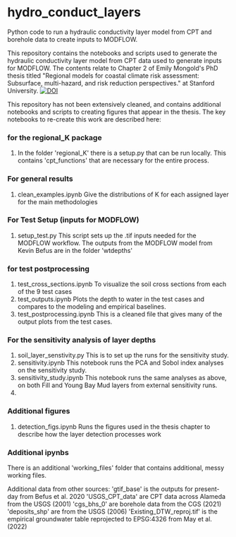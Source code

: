 # hydro_conduct_layers
Python code to run a hydraulic conductivity layer model from CPT and borehole data to create inputs to MODFLOW.


This repository contains the notebooks and scripts used to generate the hydraulic conductivity layer model from CPT data used to generate inputs for MODFLOW. The contents relate to Chapter 2 of Emily Mongold's PhD thesis titled "Regional models for coastal climate risk assessment: Subsurface, multi-hazard, and risk reduction perspectives." at Stanford University. 
[![DOI](https://zenodo.org/badge/979568262.svg)](https://doi.org/10.5281/zenodo.15360390)

This repository has not been extensively cleaned, and contains additional notebooks and scripts to creating figures that appear in the thesis. The key notebooks to re-create this work are described here:

### for the regional_K package
1. In the folder 'regional_K' there is a setup.py that can be run locally. This contains 'cpt_functions' that are necessary for the entire process.

### For general results
1. clean_examples.ipynb 
    Give the distributions of K for each assigned layer for the main methodologies

### For Test Setup (inputs for MODFLOW)
1. setup_test.py
    This script sets up the .tif inputs needed for the MODFLOW workflow.
    The outputs from the MODFLOW model from Kevin Befus are in the folder 'wtdepths'

### for test postprocessing
1. test_cross_sections.ipynb
    To visualize the soil cross sections from each of the 9 test cases
2. test_outputs.ipynb
    Plots the depth to water in the test cases and compares to the modeling and empirical baselines.
3. test_postprocessing.ipynb
    This is a cleaned file that gives many of the output plots from the test cases.


### For the sensitivity analysis of layer depths
1. soil_layer_senstivity.py
    This is to set up the runs for the sensitivity study.
2. sensitivity.ipynb
    This notebook runs the PCA and Sobol index analyses on the sensitivity study.
3. sensitivity_study.ipynb 
    This notebook runs the same analyses as above, on both Fill and Young Bay Mud layers from external sensitivity runs.
4. 

### Additional figures
1. detection_figs.ipynb
    Runs the figures used in the thesis chapter to describe how the layer detection processes work


### Additional ipynbs
There is an additional 'working_files' folder that contains additional, messy working files.

Additional data from other sources:
'gtif_base' is the outputs for present-day from Befus et al. 2020
'USGS_CPT_data' are CPT data across Alameda from the USGS (2001)
'cgs_bhs_0' are borehole data from the CGS (2021)
'deposits_shp' are from the USGS (2006)
'Existing_DTW_reproj.tif' is the empirical groundwater table reprojected to EPSG:4326 from May et al. (2022)

